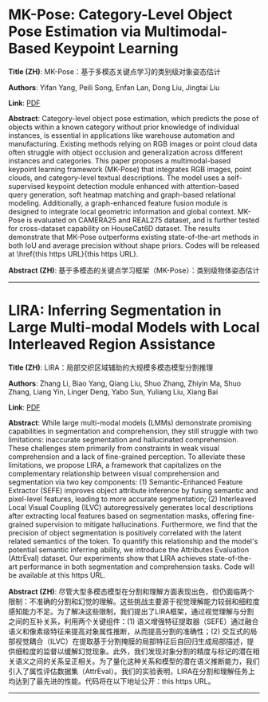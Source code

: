 # MK-Pose: Category-Level Object Pose Estimation via Multimodal-Based Keypoint Learning 

**Title (ZH)**: MK-Pose：基于多模态关键点学习的类别级对象姿态估计 

**Authors**: Yifan Yang, Peili Song, Enfan Lan, Dong Liu, Jingtai Liu  

**Link**: [PDF](https://arxiv.org/pdf/2507.06662)  

**Abstract**: Category-level object pose estimation, which predicts the pose of objects within a known category without prior knowledge of individual instances, is essential in applications like warehouse automation and manufacturing. Existing methods relying on RGB images or point cloud data often struggle with object occlusion and generalization across different instances and categories. This paper proposes a multimodal-based keypoint learning framework (MK-Pose) that integrates RGB images, point clouds, and category-level textual descriptions. The model uses a self-supervised keypoint detection module enhanced with attention-based query generation, soft heatmap matching and graph-based relational modeling. Additionally, a graph-enhanced feature fusion module is designed to integrate local geometric information and global context. MK-Pose is evaluated on CAMERA25 and REAL275 dataset, and is further tested for cross-dataset capability on HouseCat6D dataset. The results demonstrate that MK-Pose outperforms existing state-of-the-art methods in both IoU and average precision without shape priors. Codes will be released at \href{this https URL}{this https URL}. 

**Abstract (ZH)**: 基于多模态的关键点学习框架（MK-Pose）：类别级物体姿态估计 

---
# LIRA: Inferring Segmentation in Large Multi-modal Models with Local Interleaved Region Assistance 

**Title (ZH)**: LIRA：局部交织区域辅助的大规模多模态模型分割推理 

**Authors**: Zhang Li, Biao Yang, Qiang Liu, Shuo Zhang, Zhiyin Ma, Shuo Zhang, Liang Yin, Linger Deng, Yabo Sun, Yuliang Liu, Xiang Bai  

**Link**: [PDF](https://arxiv.org/pdf/2507.06272)  

**Abstract**: While large multi-modal models (LMMs) demonstrate promising capabilities in segmentation and comprehension, they still struggle with two limitations: inaccurate segmentation and hallucinated comprehension. These challenges stem primarily from constraints in weak visual comprehension and a lack of fine-grained perception. To alleviate these limitations, we propose LIRA, a framework that capitalizes on the complementary relationship between visual comprehension and segmentation via two key components: (1) Semantic-Enhanced Feature Extractor (SEFE) improves object attribute inference by fusing semantic and pixel-level features, leading to more accurate segmentation; (2) Interleaved Local Visual Coupling (ILVC) autoregressively generates local descriptions after extracting local features based on segmentation masks, offering fine-grained supervision to mitigate hallucinations. Furthermore, we find that the precision of object segmentation is positively correlated with the latent related semantics of the <seg> token. To quantify this relationship and the model's potential semantic inferring ability, we introduce the Attributes Evaluation (AttrEval) dataset. Our experiments show that LIRA achieves state-of-the-art performance in both segmentation and comprehension tasks. Code will be available at this https URL. 

**Abstract (ZH)**: 尽管大型多模态模型在分割和理解方面表现出色，但仍面临两个限制：不准确的分割和幻觉的理解。这些挑战主要源于视觉理解能力较弱和细粒度感知能力不足。为了解决这些限制，我们提出了LIRA框架，通过视觉理解与分割之间的互补关系，利用两个关键组件：(1) 语义增强特征提取器（SEFE）通过融合语义和像素级特征来提高对象属性推断，从而提高分割的准确性；(2) 交互式的局部视觉耦合（ILVC）在提取基于分割掩膜的局部特征后自回归生成局部描述，提供细粒度的监督以缓解幻觉现象。此外，我们发现对象分割的精度与<seg>标记的潜在相关语义之间的关系呈正相关。为了量化这种关系和模型的潜在语义推断能力，我们引入了属性评估数据集（AttrEval）。我们的实验表明，LIRA在分割和理解任务上均达到了最先进的性能。代码将在以下地址公开：this https URL。 

---
